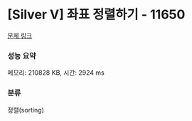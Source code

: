 # [Silver V] 좌표 정렬하기 - 11650 

[문제 링크](https://www.acmicpc.net/problem/11650) 

### 성능 요약

메모리: 210828 KB, 시간: 2924 ms

### 분류

정렬(sorting)


